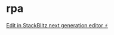 # rpa

[Edit in StackBlitz next generation editor ⚡️](https://stackblitz.com/~/github.com/timrecursify/rpa)